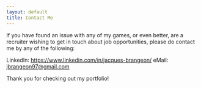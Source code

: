 ```yaml
---
layout: default
title: Contact Me
---
```


If you have found an issue with any of my games, or even better, are a recruiter wishing to get in touch about job opportunities, please do contact me by any of the following:

LinkedIn: https://www.linkedin.com/in/jacques-brangeon/
eMail: jbrangeon97@gmail.com

Thank you for checking out my portfolio!
